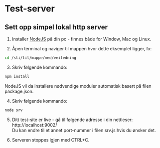 # Test-server

## Sett opp simpel lokal http server

1. Installer [NodeJS](https://nodejs.org/) på din pc - finnes både for Window, Mac og Linux.

2. Åpen terminal og naviger til mappen hvor dette eksemplet ligger, fx:
```sh
cd /sti/til/mappe/med/veiledning
```

3. Skriv følgende kommando:
```sh
npm install
```
  NodeJS vil da installere nødvendige moduler automatisk basert på filen package.json.

4. Skriv følgende kommando:
```sh
node srv
```

5. Ditt test-site er live - gå til følgende adresse i din nettleser: <br>
  http://localhost:9002/ <br>
  Du kan endre til et annet port-nummer i filen srv.js hvis du ønsker det.

6. Serveren stoppes igjen med CTRL+C.

